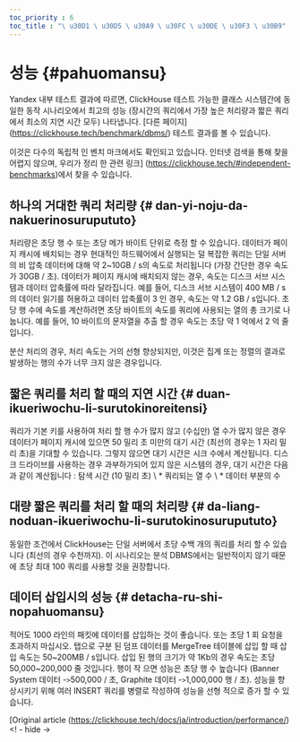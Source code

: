 ```yaml
---
toc_priority : 6
toc_title : "\ u30D1 \ u30D5 \ u30A9 \ u30FC \ u30DE \ u30F3 \ u30B9"
---
```


# 성능 {#pahuomansu}

Yandex 내부 테스트 결과에 따르면, ClickHouse 테스트 가능한 클래스 시스템간에 동일한 동작 시나리오에서 최고의 성능 (장시간의 쿼리에서 가장 높은 처리량과 짧은 쿼리에서 최소의 지연 시간 모두) 나타냅니다. [다른 페이지] (https://clickhouse.tech/benchmark/dbms/) 테스트 결과를 볼 수 있습니다.

이것은 다수의 독립적 인 벤치 마크에서도 확인되고 있습니다. 인터넷 검색을 통해 찾을 어렵지 않으며, 우리가 정리 한 관련 링크] (https://clickhouse.tech/#independent-benchmarks)에서 찾을 수 있습니다.

## 하나의 거대한 쿼리 처리량 {# dan-yi-noju-da-nakuerinosurupututo}

처리량은 초당 행 수 또는 초당 메가 바이트 단위로 측정 할 수 있습니다. 데이터가 페이지 캐시에 배치되는 경우 현대적인 하드웨어에서 실행되는 덜 복잡한 쿼리는 단일 서버의 비 압축 데이터에 대해 약 2~10GB / s의 속도로 처리됩니다 (가장 간단한 경우 속도가 30GB / 초). 데이터가 페이지 캐시에 배치되지 않는 경우, 속도는 디스크 서브 시스템과 데이터 압축률에 따라 달라집니다. 예를 들어, 디스크 서브 시스템이 400 MB / s의 데이터 읽기를 허용하고 데이터 압축률이 3 인 경우, 속도는 약 1.2 GB / s입니다. 초당 행 수에 속도를 계산하려면 초당 바이트의 속도를 쿼리에 사용되는 열의 총 크기로 나눕니다. 예를 들어, 10 바이트의 문자열을 추출 할 경우 속도는 초당 약 1 억에서 2 억 줄입니다.

분산 처리의 경우, 처리 속도는 거의 선형 향상되지만, 이것은 집계 또는 정렬의 결과로 발생하는 행의 수가 너무 크지 않은 경우입니다.

## 짧은 쿼리를 처리 할 때의 지연 시간 {# duan-ikueriwochu-li-surutokinoreitensi}

쿼리가 기본 키를 사용하여 처리 할 행 수가 많지 않고 (수십만) 열 수가 많지 않은 경우 데이터가 페이지 캐시에 있으면 50 밀리 초 미만의 대기 시간 (최선의 경우는 1 자리 밀리 초)을 기대할 수 있습니다. 그렇지 않으면 대기 시간은 시크 수에서 계산됩니다. 디스크 드라이브를 사용하는 경우 과부하가되어 있지 않은 시스템의 경우, 대기 시간은 다음과 같이 계산됩니다 : 탐색 시간 (10 밀리 초) \ * 쿼리되는 열 수 \ * 데이터 부분의 수

## 대량 짧은 쿼리를 처리 할 때의 처리량 {# da-liang-noduan-ikueriwochu-li-surutokinosurupututo}

동일한 조건에서 ClickHouse는 단일 서버에서 초당 수백 개의 쿼리를 처리 할 수 ​​있습니다 (최선의 경우 수천까지). 이 시나리오는 분석 DBMS에서는 일반적이지 않기 때문에 초당 최대 100 쿼리를 사용할 것을 권장합니다.

## 데이터 삽입시의 성능 {# detacha-ru-shi-nopahuomansu}

적어도 1000 라인의 패킷에 데이터를 삽입하는 것이 좋습니다. 또는 초당 1 회 요청을 초과하지 마십시오. 탭으로 구분 된 덤프 데이터를 MergeTree 테이블에 삽입 할 때 삽입 속도는 50~200MB / s입니다. 삽입 된 행의 크기가 약 1Kb의 경우 속도는 초당 50,000~200,000 줄 것입니다. 행이 작 으면 성능은 초당 행 수 높습니다 (Banner System 데이터 -`>`500,000 / 초, Graphite 데이터 -`>`1,000,000 행 / 초). 성능을 향상시키기 위해 여러 INSERT 쿼리를 병렬로 작성하여 성능을 선형 적으로 증가 할 수 있습니다.

[Original article (https://clickhouse.tech/docs/ja/introduction/performance/) <! - hide ->
